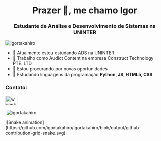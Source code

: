 <h1 align="center">Prazer 👋, me chamo Igor</h1>
<h3 align="center">Estudante de Análise e Desenvolvimento de Sistemas na UNINTER</h3>

<p align="left"> <img src="https://komarev.com/ghpvc/?username=igortakahiro&label=Profile%20views&color=0e75b6&style=flat" alt="igortakahiro" /> </p>

- 📝 Atualmente estou estudando ADS na UNINTER
- 👯 Trabalho como Audict Content na empresa Construct Technology PTE. LTD
- 🤝 Estou procurando por novas oportunidades
- 🌱 Estudando linguagens da programação **Python, JS, HTML5, CSS**

<h3 align="left">Contato:</h3>
<p align="left">
<a href="https://linkedin.com/in/www.linkedin.com/in/igor-takahiro-kawano-71952519a/" target="blank"><img align="center" src="https://raw.githubusercontent.com/rahuldkjain/github-profile-readme-generator/master/src/images/icons/Social/linked-in-alt.svg" alt="www.linkedin.com/in/igor-takahiro-kawano-71952519a/" height="30" width="40" /></a>
</p>

<p>&nbsp;<img align="center" src="https://github-readme-stats.vercel.app/api?username=igortakahiro&show_icons=true&locale=en" alt="igortakahiro" /></p>
![Snake animation](https://github.com/igortakahiro/igortakahiro/blob/output/github-contribution-grid-snake.svg)

